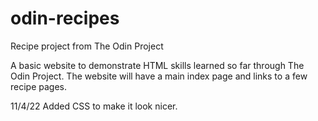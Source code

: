 # odin-recipes
Recipe project from The Odin Project

A basic website to demonstrate HTML skills learned so far through The Odin Project. The website will have a main index page and links to a few recipe pages.

11/4/22 Added CSS to make it look nicer.